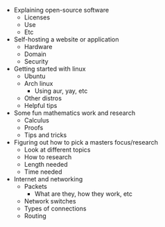 - Explaining open-source software
	- Licenses
	- Use
	- Etc
- Self-hosting a website or application
	- Hardware
	- Domain
	- Security
- Getting started with linux
	- Ubuntu
	- Arch linux
		- Using aur, yay, etc
	- Other distros
	- Helpful tips
- Some fun mathematics work and research
	- Calculus
	- Proofs
	- Tips and tricks
- Figuring out how to pick a masters focus/research
	- Look at different topics
	- How to research
	- Length needed
	- Time needed
- Internet and networking
	- Packets
		- What are they, how they work, etc
	- Network switches
	- Types of connections
	- Routing